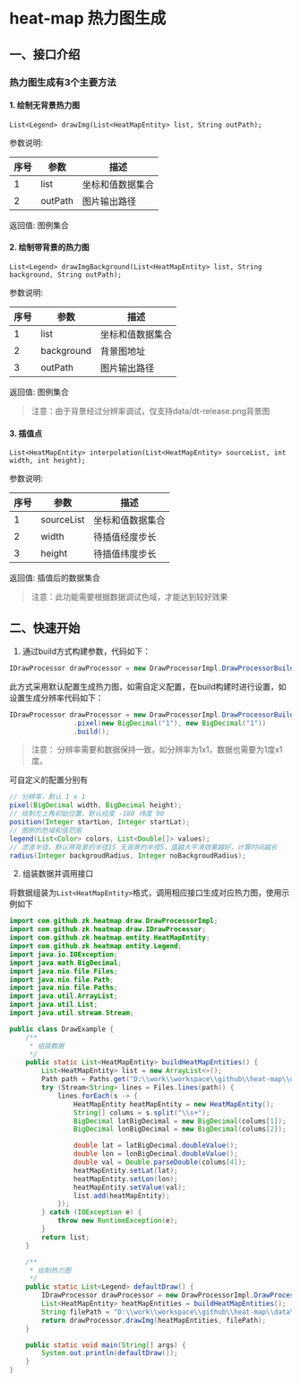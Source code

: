 # heat-map 热力图生成

## 一、接口介绍
### 热力图生成有3个主要方法
#### 1. 绘制无背景热力图
`List<Legend> drawImg(List<HeatMapEntity> list, String outPath);`

参数说明:

| 序号 | 参数      | 描述       |
|----|---------|----------|
| 1  | list    | 坐标和值数据集合 |
| 2  | outPath | 图片输出路径   |

返回值: 图例集合

#### 2. 绘制带背景的热力图
`List<Legend> drawImgBackground(List<HeatMapEntity> list, String background, String outPath);`

参数说明:

| 序号 | 参数     | 描述       |
|----|--------|----------|
| 1  | list   | 坐标和值数据集合 |
| 2  | background | 背景图地址    |
| 3  | outPath | 图片输出路径   |

返回值: 图例集合

> 注意：由于背景经过分辨率调试，仅支持data/dt-release.png背景图
#### 3. 插值点
`List<HeatMapEntity> interpolation(List<HeatMapEntity> sourceList, int width, int height);`

参数说明:

| 序号 | 参数     | 描述       |
|----|--------|----------|
| 1  | sourceList   | 坐标和值数据集合 |
| 2  | width | 待插值经度步长  |
| 3  | height | 待插值纬度步长  |

返回值: 插值后的数据集合
> 注意：此功能需要根据数据调试色域，才能达到较好效果

## 二、快速开始
1. 通过build方式构建参数，代码如下：
```java
IDrawProcessor drawProcessor = new DrawProcessorImpl.DrawProcessorBuilder().build();
```
此方式采用默认配置生成热力图，如需自定义配置，在build构建时进行设置，如设置生成分辨率代码如下：
```java
IDrawProcessor drawProcessor = new DrawProcessorImpl.DrawProcessorBuilder()
                .pixel(new BigDecimal("1"), new BigDecimal("1"))
                .build();
```
> 注意： 分辨率需要和数据保持一致，如分辨率为1x1，数据也需要为1度x1度。

可自定义的配置分别有
```java
// 分辨率，默认 1 x 1
pixel(BigDecimal width, BigDecimal height);
// 绘制左上角初始位置，默认经度 -180 纬度 90
position(Integer startLon, Integer startLat);
// 图例的色域和值范围
legend(List<Color> colors, List<Double[]> values);
// 滤波半径，默认带背景的半径15 无背景的半径5，值越大平滑效果越好，计算时间越长
radius(Integer backgroudRadius, Integer noBackgroudRadius);
```

2. 组装数据并调用接口

将数据组装为`List<HeatMapEntity>`格式，调用相应接口生成对应热力图，使用示例如下
```java
import com.github.zk.heatmap.draw.DrawProcessorImpl;
import com.github.zk.heatmap.draw.IDrawProcessor;
import com.github.zk.heatmap.entity.HeatMapEntity;
import com.github.zk.heatmap.entity.Legend;
import java.io.IOException;
import java.math.BigDecimal;
import java.nio.file.Files;
import java.nio.file.Path;
import java.nio.file.Paths;
import java.util.ArrayList;
import java.util.List;
import java.util.stream.Stream;

public class DrawExample {
    /**
     * 组装数据
     */
    public static List<HeatMapEntity> buildHeatMapEntities() {
        List<HeatMapEntity> list = new ArrayList<>();
        Path path = Paths.get("D:\\work\\workspace\\github\\heat-map\\data\\dop.DOP");
        try (Stream<String> lines = Files.lines(path)) {
            lines.forEach(s -> {
                HeatMapEntity heatMapEntity = new HeatMapEntity();
                String[] colums = s.split("\\s+");
                BigDecimal latBigDecimal = new BigDecimal(colums[1]);
                BigDecimal lonBigDecimal = new BigDecimal(colums[2]);

                double lat = latBigDecimal.doubleValue();
                double lon = lonBigDecimal.doubleValue();
                double val = Double.parseDouble(colums[4]);
                heatMapEntity.setLat(lat);
                heatMapEntity.setLon(lon);
                heatMapEntity.setValue(val);
                list.add(heatMapEntity);
            });
        } catch (IOException e) {
            throw new RuntimeException(e);
        }
        return list;
    }

    /**
     * 绘制热力图
     */
    public static List<Legend> defaultDraw() {
        IDrawProcessor drawProcessor = new DrawProcessorImpl.DrawProcessorBuilder().build();
        List<HeatMapEntity> heatMapEntities = buildHeatMapEntities();
        String filePath = "D:\\work\\workspace\\github\\heat-map\\data\\outpic\\1.png";
        return drawProcessor.drawImg(heatMapEntities, filePath);
    }

    public static void main(String[] args) {
        System.out.println(defaultDraw());
    }
}
```
